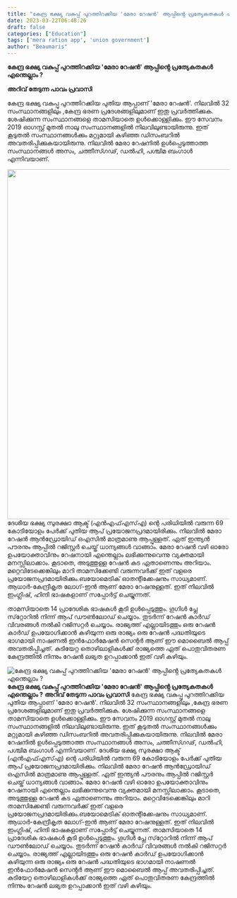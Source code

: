 ```yaml
---
title: "കേന്ദ്ര ഭക്ഷ്യ വകുപ്പ് പുറത്തിറക്കിയ 'മേരാ റേഷന്‍' ആപ്പിൻ്റെ പ്രത്യേകതകൾ എന്തെല്ലാം ?"
date: 2023-03-22T06:48:26
draft: false
categories: ["Education"]
tags: ['mera ration app', 'union government']
author: "Beaumaris"
---
```


<strong>കേന്ദ്ര ഭക്ഷ്യ വകുപ്പ് പുറത്തിറക്കിയ 'മേരാ റേഷന്‍' ആപ്പിൻ്റെ പ്രത്യേകതകൾ എന്തെല്ലാം ?</strong>

<strong>അറിവ് തേടുന്ന പാവം പ്രവാസി</strong>

കേന്ദ്ര ഭക്ഷ്യ വകുപ്പു പുറത്തിറക്കിയ പുതിയ ആപ്പാണ് 'മേരാ റേഷന്‍'. നിലവില്‍ 32 സംസ്ഥാനങ്ങളിലും ,കേന്ദ്ര ഭരണ പ്രദേശങ്ങളിലുമാണ് ഇതു പ്രവര്‍ത്തിക്കുക. ശേഷിക്കുന്ന സംസ്ഥാനങ്ങളെ താമസിയാതെ ഉള്‍ക്കൊള്ളിക്കും. ഈ സേവനം 2019 ഓഗസ്റ്റ് മുതല്‍ നാലു സംസ്ഥാനങ്ങളില്‍ നിലവിലുണ്ടായിരുന്നു. ഇത് കൂടുതല്‍ സംസ്ഥാനങ്ങള്‍ക്കും മറ്റുമായി കഴിഞ്ഞ ഡിസംബറില്‍ അവതരിപ്പിക്കുകയായിരുന്നു. നിലവില്‍ മേരാ റേഷനില്‍ ഉള്‍പ്പെടുത്താത്ത സംസ്ഥാനങ്ങള്‍ അസം, ചത്തീസ്ഗഢ്, ഡല്‍ഹി, പശ്ചിമ ബംഗാള്‍ എന്നിവയാണ്.

<img class=" wp-image-388537 aligncenter" src="https://cdn.boolokam.com/articles/2023/03/wfggg.jpg" alt="" width="791" height="791" />ദേശീയ ഭക്ഷ്യ സുരക്ഷാ ആക്ട് (എന്‍എഫ്എസ്എ) ന്റെ പരിധിയില്‍ വരുന്ന 69 കോടിയോളം പേർക്ക് പുതിയ ആപ് പ്രയോജനപ്രദമായിരിക്കും. നിലവില്‍ മേരാ റേഷൻ ആന്‍ഡ്രോയിഡ് ഒഎസില്‍ മാത്രമാണു ആപ്പുള്ളത്. ഏത് ഇന്ത്യന്‍ പൗരനും ആപ്പില്‍ റജിസ്റ്റര്‍ ചെയ്ത് ധാന്യങ്ങള്‍ വാങ്ങാം. മേരാ റേഷന്‍ വഴി ഓരോ ഉപയോക്താവിനും റേഷനായി എന്തെല്ലാം ലഭിക്കുന്നുവെന്നു വ്യക്തമായി മനസ്സിലാക്കാം. കൂടാതെ, അടുത്തുള്ള റേഷന്‍ കട ഏതാണെന്നും അറിയാം. മറ്റെവിടേക്കെങ്കിലും മാറി താമസിക്കേണ്ടി വരുന്നവര്‍ക്ക് ഇത് വളരെ പ്രയോജനപ്രദമായിരിക്കും.ബയോമെട്രിക് ഓതന്റിക്കേഷനും സാധ്യമാണ്.
ആധാര്‍-കേന്ദ്രീകൃത ലോഗ്-ഇന്‍ ആണ് മേരാ റേഷനുള്ളത്. ഇത് നിലവില്‍ ഇംഗ്ലിഷ്, ഹിന്ദി ഭാഷകളാണ് സപ്പോര്‍ട്ട് ചെയ്യുന്നത്.

താമസിയാതെ 14 പ്രാദേശിക ഭാഷകള്‍ കൂടി ഉള്‍പ്പെടുത്തും. ഗൂഗിള്‍ പ്ലേ സ്‌റ്റോറില്‍ നിന്ന് ആപ് ഡൗണ്‍ലോഡ് ചെയ്യാം. തുടര്‍ന്ന് റേഷന്‍ കാര്‍ഡ് വിവരങ്ങള്‍ നല്‍കി റജിസറ്റര്‍ ചെയ്യാം. രാജ്യത്ത് എല്ലായിടത്തും ഒരു റേഷൻ കാർഡ് ഉപയോഗിക്കാൻ കഴിയുന്ന ഒരു രാജ്യം ഒരു റേഷൻ പദ്ധതിയുടെ ഭാഗമായി നാഷണൽ ഇൻഫോർമേഷൻ സെന്റർ ആണ് ഈ മൊബൈൽ ആപ്പ് അവതരിപ്പിച്ചത്. കുടിയേറ്റ തൊഴിലാളികൾക്ക് രാജ്യത്തെ ഏത് പൊതുവിതരണ കേന്ദ്രത്തിൽ നിന്നും റേഷൻ ലഭ്യത ഉറപ്പാക്കാൻ ഇത് വഴി കഴിയും.


![കേന്ദ്ര ഭക്ഷ്യ വകുപ്പ് പുറത്തിറക്കിയ 'മേരാ റേഷന്‍' ആപ്പിൻ്റെ പ്രത്യേകതകൾ എന്തെല്ലാം ?](https://cdn.boolokam.com/articles/2023/03/wfggg.jpg)**കേന്ദ്ര ഭക്ഷ്യ വകുപ്പ് പുറത്തിറക്കിയ 'മേരാ റേഷന്‍' ആപ്പിൻ്റെ പ്രത്യേകതകൾ എന്തെല്ലാം ?** **അറിവ് തേടുന്ന പാവം പ്രവാസി** കേന്ദ്ര ഭക്ഷ്യ വകുപ്പു പുറത്തിറക്കിയ പുതിയ ആപ്പാണ് 'മേരാ റേഷന്‍'. നിലവില്‍ 32 സംസ്ഥാനങ്ങളിലും ,കേന്ദ്ര ഭരണ പ്രദേശങ്ങളിലുമാണ് ഇതു പ്രവര്‍ത്തിക്കുക. ശേഷിക്കുന്ന സംസ്ഥാനങ്ങളെ താമസിയാതെ ഉള്‍ക്കൊള്ളിക്കും. ഈ സേവനം 2019 ഓഗസ്റ്റ് മുതല്‍ നാലു സംസ്ഥാനങ്ങളില്‍ നിലവിലുണ്ടായിരുന്നു. ഇത് കൂടുതല്‍ സംസ്ഥാനങ്ങള്‍ക്കും മറ്റുമായി കഴിഞ്ഞ ഡിസംബറില്‍ അവതരിപ്പിക്കുകയായിരുന്നു. നിലവില്‍ മേരാ റേഷനില്‍ ഉള്‍പ്പെടുത്താത്ത സംസ്ഥാനങ്ങള്‍ അസം, ചത്തീസ്ഗഢ്, ഡല്‍ഹി, പശ്ചിമ ബംഗാള്‍ എന്നിവയാണ്. ദേശീയ ഭക്ഷ്യ സുരക്ഷാ ആക്ട് (എന്‍എഫ്എസ്എ) ന്റെ പരിധിയില്‍ വരുന്ന 69 കോടിയോളം പേർക്ക് പുതിയ ആപ് പ്രയോജനപ്രദമായിരിക്കും. നിലവില്‍ മേരാ റേഷൻ ആന്‍ഡ്രോയിഡ് ഒഎസില്‍ മാത്രമാണു ആപ്പുള്ളത്. ഏത് ഇന്ത്യന്‍ പൗരനും ആപ്പില്‍ റജിസ്റ്റര്‍ ചെയ്ത് ധാന്യങ്ങള്‍ വാങ്ങാം. മേരാ റേഷന്‍ വഴി ഓരോ ഉപയോക്താവിനും റേഷനായി എന്തെല്ലാം ലഭിക്കുന്നുവെന്നു വ്യക്തമായി മനസ്സിലാക്കാം. കൂടാതെ, അടുത്തുള്ള റേഷന്‍ കട ഏതാണെന്നും അറിയാം. മറ്റെവിടേക്കെങ്കിലും മാറി താമസിക്കേണ്ടി വരുന്നവര്‍ക്ക് ഇത് വളരെ പ്രയോജനപ്രദമായിരിക്കും.ബയോമെട്രിക് ഓതന്റിക്കേഷനും സാധ്യമാണ്. ആധാര്‍-കേന്ദ്രീകൃത ലോഗ്-ഇന്‍ ആണ് മേരാ റേഷനുള്ളത്. ഇത് നിലവില്‍ ഇംഗ്ലിഷ്, ഹിന്ദി ഭാഷകളാണ് സപ്പോര്‍ട്ട് ചെയ്യുന്നത്. താമസിയാതെ 14 പ്രാദേശിക ഭാഷകള്‍ കൂടി ഉള്‍പ്പെടുത്തും. ഗൂഗിള്‍ പ്ലേ സ്‌റ്റോറില്‍ നിന്ന് ആപ് ഡൗണ്‍ലോഡ് ചെയ്യാം. തുടര്‍ന്ന് റേഷന്‍ കാര്‍ഡ് വിവരങ്ങള്‍ നല്‍കി റജിസറ്റര്‍ ചെയ്യാം. രാജ്യത്ത് എല്ലായിടത്തും ഒരു റേഷൻ കാർഡ് ഉപയോഗിക്കാൻ കഴിയുന്ന ഒരു രാജ്യം ഒരു റേഷൻ പദ്ധതിയുടെ ഭാഗമായി നാഷണൽ ഇൻഫോർമേഷൻ സെന്റർ ആണ് ഈ മൊബൈൽ ആപ്പ് അവതരിപ്പിച്ചത്. കുടിയേറ്റ തൊഴിലാളികൾക്ക് രാജ്യത്തെ ഏത് പൊതുവിതരണ കേന്ദ്രത്തിൽ നിന്നും റേഷൻ ലഭ്യത ഉറപ്പാക്കാൻ ഇത് വഴി കഴിയും.
